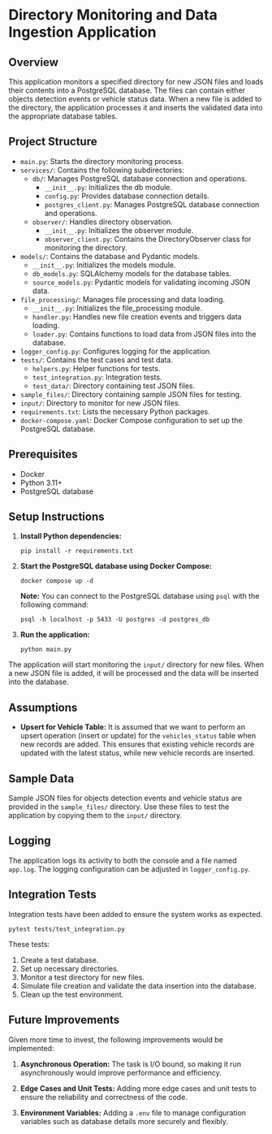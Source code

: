 # Directory Monitoring and Data Ingestion Application

## Overview

This application monitors a specified directory for new JSON files and loads their contents into a PostgreSQL database. The files can contain either objects detection events or vehicle status data. When a new file is added to the directory, the application processes it and inserts the validated data into the appropriate database tables.

## Project Structure

- `main.py`: Starts the directory monitoring process.
- `services/`: Contains the following subdirectories:
  - `db/`: Manages PostgreSQL database connection and operations.
    - `__init__.py`: Initializes the db module.
    - `config.py`: Provides database connection details.
    - `postgres_client.py`: Manages PostgreSQL database connection and operations.
  - `observer/`: Handles directory observation.
    - `__init__.py`: Initializes the observer module.
    - `observer_client.py`: Contains the DirectoryObserver class for monitoring the directory.
- `models/`: Contains the database and Pydantic models.
  - `__init__.py`: Initializes the models module.
  - `db_models.py`: SQLAlchemy models for the database tables.
  - `source_models.py`: Pydantic models for validating incoming JSON data.
- `file_processing/`: Manages file processing and data loading.
  - `__init__.py`: Initializes the file_processing module.
  - `handler.py`: Handles new file creation events and triggers data loading.
  - `loader.py`: Contains functions to load data from JSON files into the database.
- `logger_config.py`: Configures logging for the application.
- `tests/`: Contains the test cases and test data.
  - `helpers.py`: Helper functions for tests.
  - `test_integration.py`: Integration tests.
  - `test_data/`: Directory containing test JSON files.
- `sample_files/`: Directory containing sample JSON files for testing.
- `input/`: Directory to monitor for new JSON files.
- `requirements.txt`: Lists the necessary Python packages.
- `docker-compose.yaml`: Docker Compose configuration to set up the PostgreSQL database.

## Prerequisites

- Docker
- Python 3.11+
- PostgreSQL database

## Setup Instructions

1. **Install Python dependencies:**

   ```
   pip install -r requirements.txt
   ```

2. **Start the PostgreSQL database using Docker Compose:**

   ```
   docker compose up -d
   ```

   **Note:** You can connect to the PostgreSQL database using `psql` with the following command:
   
   ```
   psql -h localhost -p 5433 -U postgres -d postgres_db
   ```

3. **Run the application:**

   ```
   python main.py
   ```

The application will start monitoring the `input/` directory for new files. When a new JSON file is added, it will be processed and the data will be inserted into the database.

## Assumptions

- **Upsert for Vehicle Table:**
  It is assumed that we want to perform an upsert operation (insert or update) for the `vehicles_status` table when new records are added. This ensures that existing vehicle records are updated with the latest status, while new vehicle records are inserted.

## Sample Data

Sample JSON files for objects detection events and vehicle status are provided in the `sample_files/` directory. Use these files to test the application by copying them to the `input/` directory.

## Logging

The application logs its activity to both the console and a file named `app.log`. The logging configuration can be adjusted in `logger_config.py`.

## Integration Tests

Integration tests have been added to ensure the system works as expected.

   ```
   pytest tests/test_integration.py
   ```

These tests:

1. Create a test database.
2. Set up necessary directories.
3. Monitor a test directory for new files.
4. Simulate file creation and validate the data insertion into the database.
5. Clean up the test environment.

## Future Improvements

Given more time to invest, the following improvements would be implemented:

1. **Asynchronous Operation:**
   The task is I/O bound, so making it run asynchronously would improve performance and efficiency.

2. **Edge Cases and Unit Tests:**
   Adding more edge cases and unit tests to ensure the reliability and correctness of the code.

3. **Environment Variables:**
   Adding a `.env` file to manage configuration variables such as database details more securely and flexibly.